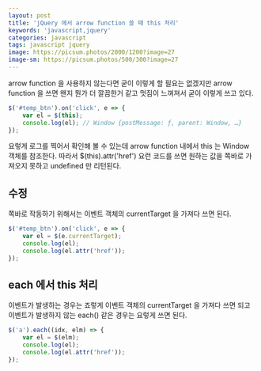 ```yaml
---
layout: post
title: 'jQuery 에서 arrow function 쓸 때 this 처리'
keywords: 'javascript,jquery'
categories: javascript
tags: javascript jquery
image: https://picsum.photos/2000/1200?image=27
image-sm: https://picsum.photos/500/300?image=27
---
```


arrow function 을 사용하지 않는다면 굳이 이렇게 할 필요는 없겠지만 arrow function 을 쓰면 왠지 뭔가 더 깔끔한거 같고 멋짐이 느껴져서 굳이 이렇게 쓰고 있다.

```javascript
$('#temp_btn').on('click', e => {
    var el = $(this);
    console.log(el); // Window {postMessage: ƒ, parent: Window, …}
});
```

요렇게 로그를 찍어서 확인해 볼 수 있는데 arrow function 내에서 this 는 Window 객체를 참조한다. 따라서 \$(this).attr('href') 요런 코드를 쓰면 원하는 값을 쪽바로 가져오지 못하고 undefined 만 리턴된다.

## 수정

쪽바로 작동하기 위해서는 이벤트 객체의 currentTarget 을 가져다 쓰면 된다.

```javascript
$('#temp_btn').on('click', e => {
    var el = $(e.currentTarget);
    console.log(el);
    console.log(el.attr('href'));
});
```

<ins class="adsbygoogle"
     style="display:block; text-align:center;"
     data-ad-layout="in-article"
     data-ad-format="fluid"
     data-ad-client="ca-pub-7073298118440059"
     data-ad-slot="8400970402"></ins>

<script>
     (adsbygoogle = window.adsbygoogle || []).push({});
</script>

## each 에서 this 처리

이벤트가 발생하는 경우는 죠렇게 이벤트 객체의 currentTarget 을 가져다 쓰면 되고 이벤트가 발생하지 않는 each() 같은 경우는 요렇게 쓰면 된다.

```javascript
$('a').each((idx, elm) => {
    var el = $(elm);
    console.log(el);
    console.log(el.attr('href'));
});
```
